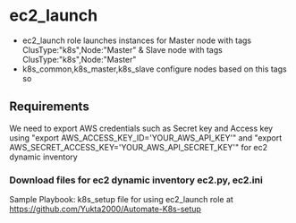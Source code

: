 ec2_launch
=========


  -  ec2_launch role launches instances for Master node with tags ClusType:"k8s",Node:"Master" & Slave node with tags ClusType:"k8s",Node:"Master"
  -  k8s_common,k8s_master,k8s_slave configure nodes based on this tags so


Requirements
------------
We need to export AWS credentials such as Secret key and Access key using "export AWS_ACCESS_KEY_ID='YOUR_AWS_API_KEY'" and "export AWS_SECRET_ACCESS_KEY='YOUR_AWS_API_SECRET_KEY'" for ec2 dynamic inventory

### Download files for ec2 dynamic inventory ec2.py, ec2.ini

Sample Playbook: k8s_setup file for using ec2_launch role at https://github.com/Yukta2000/Automate-K8s-setup
